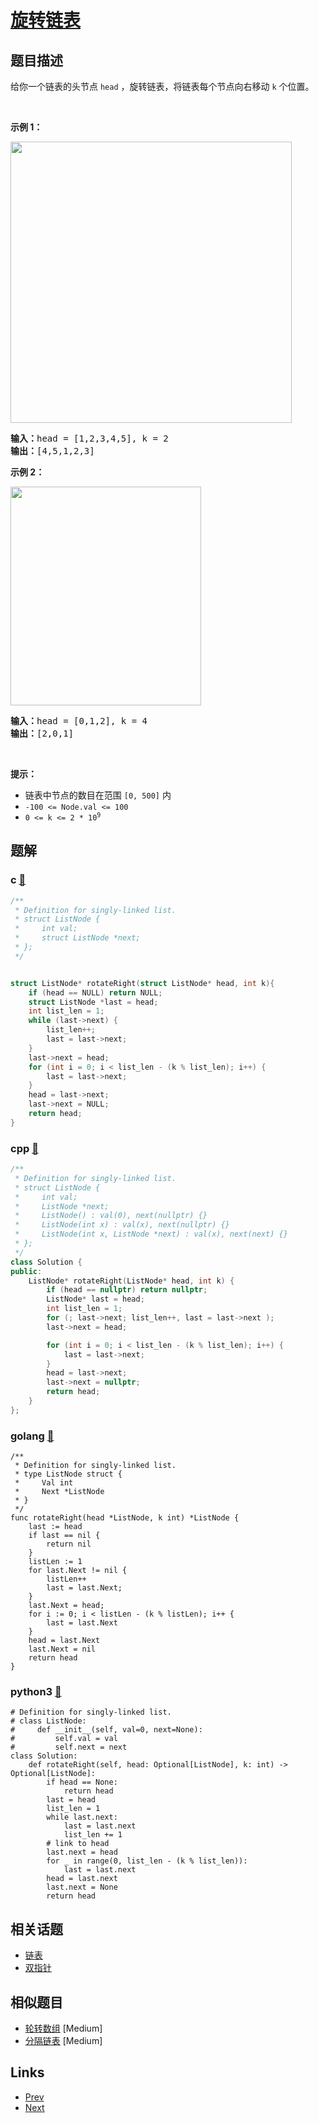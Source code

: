 
# [旋转链表](https://leetcode-cn.com/problems/rotate-list)

## 题目描述

<p>给你一个链表的头节点 <code>head</code> ，旋转链表，将链表每个节点向右移动&nbsp;<code>k</code><em>&nbsp;</em>个位置。</p>

<p>&nbsp;</p>

<p><strong>示例 1：</strong></p>
<img alt="" src="https://assets.leetcode.com/uploads/2020/11/13/rotate1.jpg" style="width: 450px;" />
<pre>
<strong>输入：</strong>head = [1,2,3,4,5], k = 2
<strong>输出：</strong>[4,5,1,2,3]
</pre>

<p><strong>示例 2：</strong></p>
<img alt="" src="https://assets.leetcode.com/uploads/2020/11/13/roate2.jpg" style="width: 305px; height: 350px;" />
<pre>
<strong>输入：</strong>head = [0,1,2], k = 4
<strong>输出：</strong>[2,0,1]
</pre>

<p>&nbsp;</p>

<p><strong>提示：</strong></p>

<ul>
	<li>链表中节点的数目在范围 <code>[0, 500]</code> 内</li>
	<li><code>-100 &lt;= Node.val &lt;= 100</code></li>
	<li><code>0 &lt;= k &lt;= 2 * 10<sup>9</sup></code></li>
</ul>


## 题解

### c [🔗](rotate-list.c) 
```c
/**
 * Definition for singly-linked list.
 * struct ListNode {
 *     int val;
 *     struct ListNode *next;
 * };
 */


struct ListNode* rotateRight(struct ListNode* head, int k){
    if (head == NULL) return NULL;
    struct ListNode *last = head;
    int list_len = 1;
    while (last->next) {
        list_len++;
        last = last->next;
    }
    last->next = head;
    for (int i = 0; i < list_len - (k % list_len); i++) {
        last = last->next;
    }
    head = last->next;
    last->next = NULL;
    return head;
}
```
### cpp [🔗](rotate-list.cpp) 
```cpp
/**
 * Definition for singly-linked list.
 * struct ListNode {
 *     int val;
 *     ListNode *next;
 *     ListNode() : val(0), next(nullptr) {}
 *     ListNode(int x) : val(x), next(nullptr) {}
 *     ListNode(int x, ListNode *next) : val(x), next(next) {}
 * };
 */
class Solution {
public:
    ListNode* rotateRight(ListNode* head, int k) {
        if (head == nullptr) return nullptr;
        ListNode* last = head;
        int list_len = 1;
        for (; last->next; list_len++, last = last->next );
        last->next = head;

        for (int i = 0; i < list_len - (k % list_len); i++) {
            last = last->next;
        }
        head = last->next;
        last->next = nullptr;
        return head;
    }
};
```
### golang [🔗](rotate-list.go) 
```golang
/**
 * Definition for singly-linked list.
 * type ListNode struct {
 *     Val int
 *     Next *ListNode
 * }
 */
func rotateRight(head *ListNode, k int) *ListNode {
    last := head
    if last == nil {
        return nil
    }
    listLen := 1
    for last.Next != nil {
        listLen++
        last = last.Next;
    }
    last.Next = head;
    for i := 0; i < listLen - (k % listLen); i++ {
        last = last.Next
    }
    head = last.Next
    last.Next = nil
    return head 
}
```
### python3 [🔗](rotate-list.py) 
```python3
# Definition for singly-linked list.
# class ListNode:
#     def __init__(self, val=0, next=None):
#         self.val = val
#         self.next = next
class Solution:
    def rotateRight(self, head: Optional[ListNode], k: int) -> Optional[ListNode]:
        if head == None:
            return head
        last = head
        list_len = 1
        while last.next:
            last = last.next
            list_len += 1
        # link to head
        last.next = head
        for _ in range(0, list_len - (k % list_len)):
            last = last.next
        head = last.next
        last.next = None
        return head
```


## 相关话题

- [链表](../../tags/linked-list.md) 
- [双指针](../../tags/two-pointers.md) 


## 相似题目

- [轮转数组](../rotate-array/README.md)  [Medium] 
- [分隔链表](../split-linked-list-in-parts/README.md)  [Medium] 


## Links

- [Prev](../spiral-matrix-ii/README.md) 
- [Next](../unique-paths/README.md) 

